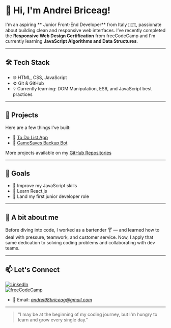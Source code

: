 # 👋 Hi, I'm Andrei Briceag!

I'm an aspiring ** Junior Front-End Developer** from Italy 🇮🇹, passionate about building clean and responsive web interfaces. I’ve recently completed the **Responsive Web Design Certification** from freeCodeCamp and I'm currently learning **JavaScript Algorithms and Data Structures**.

---

## 🛠️ Tech Stack

- 🌐 HTML, CSS, JavaScript
- ⚙️ Git & GitHub
- 💡 Currently learning: DOM Manipulation, ES6, and JavaScript best practices

---

## 💼 Projects

Here are a few things I've built:

- 🎯 [To Do List App](https://github.com/AndreiBri/ToDoList)  
- 🧩 [GameSaves Backup Bot](https://github.com/AndreiBri/GameSave-Backup-Bot)

More projects available on my [GitHub Repositories](https://github.com/AndreiBri?tab=repositories)

---

## 🧠 Goals

- 🧪 Improve my JavaScript skills
- 📘 Learn React.js
- 🚀 Land my first junior developer role

---

## 💬 A bit about me

Before diving into code, I worked as a bartender 🍸 — and learned how to deal with pressure, teamwork, and customer service. 
Now, I apply that same dedication to solving coding problems and collaborating with dev teams.

---

## 📫 Let's Connect

[![LinkedIn](https://img.shields.io/badge/LinkedIn-%230077B5.svg?style=for-the-badge&logo=linkedin&logoColor=white)](https://www.linkedin.com/in/andrei-briceag-045122355/)  
[![freeCodeCamp](https://img.shields.io/badge/freeCodeCamp-%23123.svg?style=for-the-badge&logo=freecodecamp&logoColor=green)](https://www.freecodecamp.org/AndreiBriceag)
- 📧 Email: *andrei98briceag@gmail.com*

---

> "I may be at the beginning of my coding journey, but I'm hungry to learn and grow every single day."
